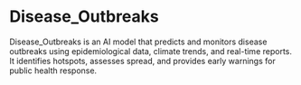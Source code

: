 # Disease_Outbreaks
Disease_Outbreaks is an AI model that predicts and monitors disease outbreaks using epidemiological data, climate trends, and real-time reports. It identifies hotspots, assesses spread, and provides early warnings for public health response.
